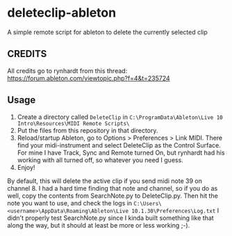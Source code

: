 # deleteclip-ableton
A simple remote script for ableton to delete the currently selected clip

## CREDITS
All credits go to rynhardt from this thread: https://forum.ableton.com/viewtopic.php?f=4&t=235724

## Usage

1. Create a directory called `DeleteClip` in `C:\ProgramData\Ableton\Live 10 Intro\Resources\MIDI Remote Scripts\`
2. Put the files from this repository in that directory.
3. Reload/startup Ableton, go to Options > Preferences > Link MIDI. There find your midi-instrument and select DeleteClip as the Control Surface. For mine I have Track, Sync and Remote turned On, but rynhardt had his working with all turned off, so whatever you need I guess.
4. Enjoy!

By default, this will delete the active clip if you send midi note 39 on channel 8. I had a hard time finding that note and channel, so if you do as well, copy the contents from SearchNote.py to DeleteClip.py. Then hit the note you want to use, and check the logs in `C:\Users\<username>\AppData\Roaming\Ableton\Live 10.1.30\Preferences\Log.txt`
I didn't properly test SearchNote.py since I kinda built something like that along the way, but it should at least be more or less working ;-).
